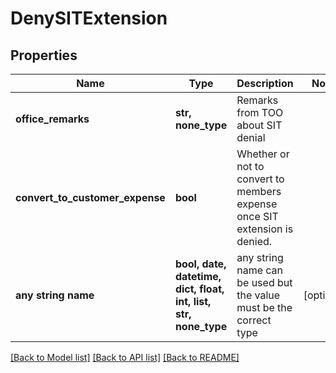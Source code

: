 # DenySITExtension


## Properties
Name | Type | Description | Notes
------------ | ------------- | ------------- | -------------
**office_remarks** | **str, none_type** | Remarks from TOO about SIT denial | 
**convert_to_customer_expense** | **bool** | Whether or not to convert to members expense once SIT extension is denied. | 
**any string name** | **bool, date, datetime, dict, float, int, list, str, none_type** | any string name can be used but the value must be the correct type | [optional]

[[Back to Model list]](../README.md#documentation-for-models) [[Back to API list]](../README.md#documentation-for-api-endpoints) [[Back to README]](../README.md)


